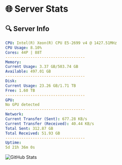 # 🌐 Server Stats
## 🔍 Server Info
```yaml
CPU: Intel(R) Xeon(R) CPU E5-2699 v4 @ 1427.51MHz
CPU Usage: 8.10%
Cores: 44P | 88T
-----------------------------------
Memory:
Current Usage: 3.37 GB/503.74 GB
Available: 497.01 GB
-----------------------------------
Disk:
Current Usage: 23.26 GB/1.71 TB
Free: 1.60 TB
-----------------------------------
GPU:
No GPU detected
-----------------------------------
Network:
Current Transfer (Sent): 677.28 KB/s
Current Transfer (Received): 40.44 KB/s
Total Sent: 312.87 GB
Total Received: 51.93 GB
-----------------------------------
Uptime:
5d 21h 36m 0s
```
![GitHub Stats](https://img.shields.io/badge/Updated-2025-04-25_14:44:48-blue)